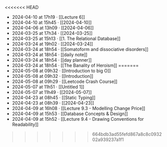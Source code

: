 <<<<<<< HEAD
- 2024-04-10 at 17h19 · [[Lecture 6]]
- 2024-04-10 at 15h45 · [[2024-04-10]]
- 2024-04-06 at 13h09 · [[2024-04-06]]
- 2024-03-25 at 17h34 · [[2024-03-25]]
- 2024-03-25 at 15h13 · [[1. The Relational Database]]
- 2024-03-24 at 19h02 · [[2024-03-24]]
- 2024-03-24 at 18h54 · [[Somatoform and dissociative disorders]]
- 2024-03-24 at 18h54 · [[daily note]]
- 2024-03-24 at 18h54 · [[day planner]]
- 2024-03-24 at 18h54 · [[The Banality of Heroism]]
=======
- 2024-05-08 at 09h32 · [[Introduction to big O]]
- 2024-05-08 at 09h32 · [[Introduction]]
- 2024-05-08 at 09h29 · [[Leetcode Crash Course]]
- 2024-05-07 at 11h51 · [[Untitled 1]]
- 2024-05-07 at 11h49 · [[2024-05-07]]
- 2024-04-23 at 08h45 · [[Static Typing]]
- 2024-04-23 at 08h39 · [[2024-04-23]]
- 2024-04-09 at 16h08 · [[Lecture 9.3 - Modelling Change Price]]
- 2024-04-09 at 15h53 · [[Database Concepts & Design]]
- 2024-04-09 at 15h52 · [[Lecture 9.4 - Drawing Conventions for Readability]]
>>>>>>> 664bdb3ad55fefd867a8c8c093202a939237a1f1
